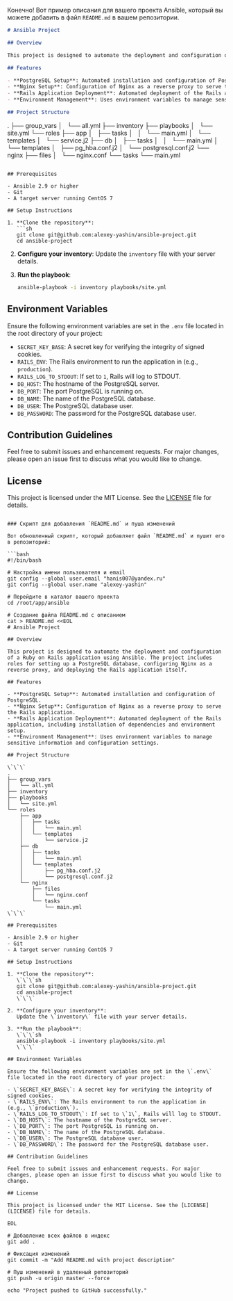 Конечно! Вот пример описания для вашего проекта Ansible, который вы можете добавить в файл `README.md` в вашем репозитории.


```markdown
# Ansible Project

## Overview

This project is designed to automate the deployment and configuration of a Ruby on Rails application using Ansible. The project includes roles for setting up a PostgreSQL database, configuring Nginx as a reverse proxy, and deploying the Rails application itself.

## Features

- **PostgreSQL Setup**: Automated installation and configuration of PostgreSQL.
- **Nginx Setup**: Configuration of Nginx as a reverse proxy to serve the Rails application.
- **Rails Application Deployment**: Automated deployment of the Rails application, including installation of dependencies and environment setup.
- **Environment Management**: Uses environment variables to manage sensitive information and configuration settings.

## Project Structure

```
.
├── group_vars
│   └── all.yml
├── inventory
├── playbooks
│   └── site.yml
└── roles
    ├── app
    │   ├── tasks
    │   │   └── main.yml
    │   └── templates
    │       └── service.j2
    ├── db
    │   ├── tasks
    │   │   └── main.yml
    │   └── templates
    │       ├── pg_hba.conf.j2
    │       └── postgresql.conf.j2
    └── nginx
        ├── files
        │   └── nginx.conf
        └── tasks
            └── main.yml
```

## Prerequisites

- Ansible 2.9 or higher
- Git
- A target server running CentOS 7

## Setup Instructions

1. **Clone the repository**:
   ```sh
   git clone git@github.com:alexey-yashin/ansible-project.git
   cd ansible-project
   ```

2. **Configure your inventory**:
   Update the `inventory` file with your server details.

3. **Run the playbook**:
   ```sh
   ansible-playbook -i inventory playbooks/site.yml
   ```

## Environment Variables

Ensure the following environment variables are set in the `.env` file located in the root directory of your project:

- `SECRET_KEY_BASE`: A secret key for verifying the integrity of signed cookies.
- `RAILS_ENV`: The Rails environment to run the application in (e.g., `production`).
- `RAILS_LOG_TO_STDOUT`: If set to `1`, Rails will log to STDOUT.
- `DB_HOST`: The hostname of the PostgreSQL server.
- `DB_PORT`: The port PostgreSQL is running on.
- `DB_NAME`: The name of the PostgreSQL database.
- `DB_USER`: The PostgreSQL database user.
- `DB_PASSWORD`: The password for the PostgreSQL database user.

## Contribution Guidelines

Feel free to submit issues and enhancement requests. For major changes, please open an issue first to discuss what you would like to change.

## License

This project is licensed under the MIT License. See the [LICENSE](LICENSE) file for details.

```

### Скрипт для добавления `README.md` и пуша изменений

Вот обновленный скрипт, который добавляет файл `README.md` и пушит его в репозиторий:

```bash
#!/bin/bash

# Настройка имени пользователя и email
git config --global user.email "hanis007@yandex.ru"
git config --global user.name "alexey-yashin"

# Перейдите в каталог вашего проекта
cd /root/app/ansible

# Создание файла README.md с описанием
cat > README.md <<EOL
# Ansible Project

## Overview

This project is designed to automate the deployment and configuration of a Ruby on Rails application using Ansible. The project includes roles for setting up a PostgreSQL database, configuring Nginx as a reverse proxy, and deploying the Rails application itself.

## Features

- **PostgreSQL Setup**: Automated installation and configuration of PostgreSQL.
- **Nginx Setup**: Configuration of Nginx as a reverse proxy to serve the Rails application.
- **Rails Application Deployment**: Automated deployment of the Rails application, including installation of dependencies and environment setup.
- **Environment Management**: Uses environment variables to manage sensitive information and configuration settings.

## Project Structure

\`\`\`
.
├── group_vars
│   └── all.yml
├── inventory
├── playbooks
│   └── site.yml
└── roles
    ├── app
    │   ├── tasks
    │   │   └── main.yml
    │   └── templates
    │       └── service.j2
    ├── db
    │   ├── tasks
    │   │   └── main.yml
    │   └── templates
    │       ├── pg_hba.conf.j2
    │       └── postgresql.conf.j2
    └── nginx
        ├── files
        │   └── nginx.conf
        └── tasks
            └── main.yml
\`\`\`

## Prerequisites

- Ansible 2.9 or higher
- Git
- A target server running CentOS 7

## Setup Instructions

1. **Clone the repository**:
   \`\`\`sh
   git clone git@github.com:alexey-yashin/ansible-project.git
   cd ansible-project
   \`\`\`

2. **Configure your inventory**:
   Update the \`inventory\` file with your server details.

3. **Run the playbook**:
   \`\`\`sh
   ansible-playbook -i inventory playbooks/site.yml
   \`\`\`

## Environment Variables

Ensure the following environment variables are set in the \`.env\` file located in the root directory of your project:

- \`SECRET_KEY_BASE\`: A secret key for verifying the integrity of signed cookies.
- \`RAILS_ENV\`: The Rails environment to run the application in (e.g., \`production\`).
- \`RAILS_LOG_TO_STDOUT\`: If set to \`1\`, Rails will log to STDOUT.
- \`DB_HOST\`: The hostname of the PostgreSQL server.
- \`DB_PORT\`: The port PostgreSQL is running on.
- \`DB_NAME\`: The name of the PostgreSQL database.
- \`DB_USER\`: The PostgreSQL database user.
- \`DB_PASSWORD\`: The password for the PostgreSQL database user.

## Contribution Guidelines

Feel free to submit issues and enhancement requests. For major changes, please open an issue first to discuss what you would like to change.

## License

This project is licensed under the MIT License. See the [LICENSE](LICENSE) file for details.

EOL

# Добавление всех файлов в индекс
git add .

# Фиксация изменений
git commit -m "Add README.md with project description"

# Пуш изменений в удаленный репозиторий
git push -u origin master --force

echo "Project pushed to GitHub successfully."
```

